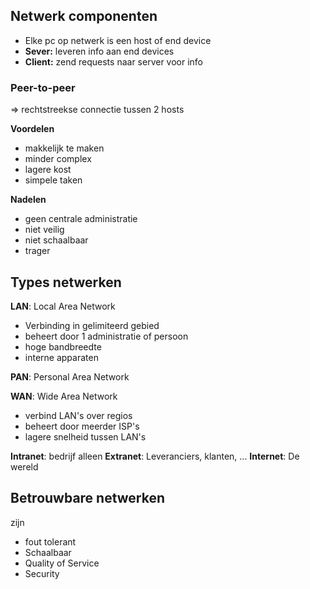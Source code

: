 ## Netwerk componenten
- Elke pc op netwerk is een host of end device
- __Sever:__ leveren info aan end devices
- __Client:__ zend requests naar server voor info
### Peer-to-peer
=> rechtstreekse connectie tussen 2 hosts

__Voordelen__
- makkelijk te maken
- minder complex
- lagere kost
- simpele taken

__Nadelen__
- geen centrale administratie
- niet veilig
- niet schaalbaar
- trager

## Types netwerken
__LAN__: Local Area Network
- Verbinding in gelimiteerd gebied
- beheert door 1 administratie of persoon
- hoge bandbreedte
- interne apparaten

__PAN__: Personal Area Network

__WAN__: Wide Area Network
- verbind LAN's over regios
- beheert door meerder ISP's
- lagere snelheid tussen LAN's

__Intranet__: bedrijf alleen
__Extranet__: Leveranciers, klanten, ...
__Internet__: De wereld

## Betrouwbare netwerken
zijn
- fout tolerant
- Schaalbaar
- Quality of Service
- Security



